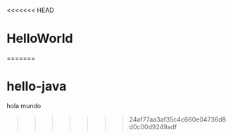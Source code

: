 <<<<<<< HEAD
# HelloWorld
=======
# hello-java
hola mundo
>>>>>>> 24af77aa3af35c4c660e04736d8d0c00d9249adf
